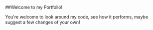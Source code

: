 ##Welcome to my Portfolio!

You're welcome to look around my code, see how it performs, maybe suggest a few changes of your own! 
